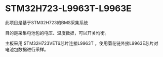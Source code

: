 # STM32H723-L9963T-L9963E

此项目是基于STM32H723的BMS采集系统 

目的是采集电池包的电压、温度数据，可以开关均衡。

主板采用 STM32H723VET6芯片连接L9963T ，使用菊花链外接L9963E芯片对电池包数据进行采样。
